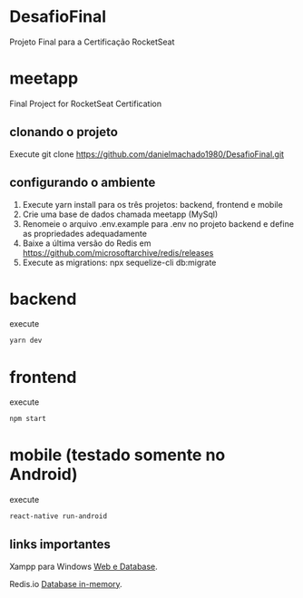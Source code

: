 # DesafioFinal

Projeto Final para a Certificação RocketSeat

# meetapp

Final Project for RocketSeat Certification

## clonando o projeto

Execute git clone https://github.com/danielmachado1980/DesafioFinal.git

## configurando o ambiente

1. Execute yarn install para os três projetos: backend, frontend e mobile
2. Crie uma base de dados chamada meetapp (MySql)
3. Renomeie o arquivo .env.example para .env no projeto backend e define as propriedades adequadamente
4. Baixe a última versão do Redis em https://github.com/microsoftarchive/redis/releases
5. Execute as migrations: npx sequelize-cli db:migrate

# backend

execute

```sh
yarn dev
```

# frontend

execute

```sh
npm start
```

# mobile (testado somente no Android)

execute

```sh
react-native run-android
```

## links importantes

Xampp para Windows [Web e Database](https://www.apachefriends.org/pt_br/download.html).

Redis.io [Database in-memory](https://redis.io/download).
